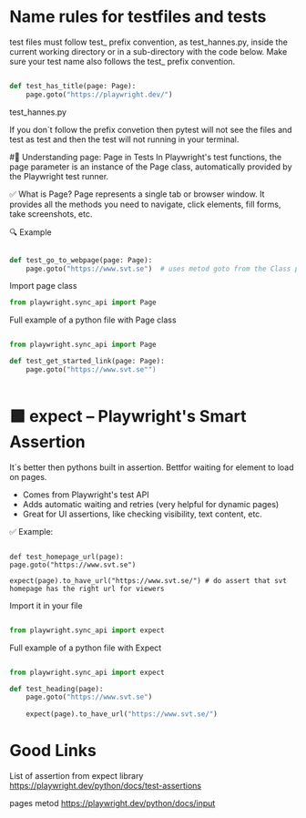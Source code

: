 # Name rules for testfiles and tests 

test files must follow test_ prefix convention, as test_hannes.py, inside the current working directory or in a sub-directory with the code below. Make sure your test name also follows the test_ prefix convention.

```py

def test_has_title(page: Page):
    page.goto("https://playwright.dev/")

```
test_hannes.py 

If you don`t follow the prefix convetion then pytest will not see the files and test as test and 
then the test will not running in your terminal. 


#🧠 Understanding page: Page in Tests
In Playwright's test functions, the page parameter is an instance of the Page class, automatically provided by the Playwright test runner.

✅ What is Page?
Page represents a single tab or browser window.
It provides all the methods you need to navigate, click elements, fill forms, take screenshots, etc.

🔍 Example

```py

def test_go_to_webpage(page: Page):
    page.goto("https://www.svt.se")  # uses metod goto from the Class page to go to a url 

```
Import page class 

```py
from playwright.sync_api import Page

```
Full example of a python file with Page class 

```py

from playwright.sync_api import Page

def test_get_started_link(page: Page):
    page.goto("https://www.svt.se"")
    
```

# 🟩 expect – Playwright's Smart Assertion

It`s better then pythons built in assertion. Bettfor waiting for element to load on pages. 

-  Comes from Playwright's test API
-  Adds automatic waiting and retries (very helpful for dynamic pages)
-  Great for UI assertions, like checking visibility, text content, etc.

✅ Example:

```Py

def test_homepage_url(page):
page.goto("https://www.svt.se")

expect(page).to_have_url("https://www.svt.se/") # do assert that svt homepage has the right url for viewers 

```

Import it in your file 

```py

from playwright.sync_api import expect

```
Full example of a python file with Expect 

```py

from playwright.sync_api import expect

def test_heading(page):
    page.goto("https://www.svt.se")
    
    expect(page).to_have_url("https://www.svt.se/")

```
# Good Links 

List of assertion from expect library https://playwright.dev/python/docs/test-assertions

pages metod https://playwright.dev/python/docs/input







